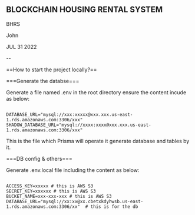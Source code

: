 BLOCKCHAIN HOUSING RENTAL SYSTEM
--------------------------------

BHRS

John

JUL 31 2022

--

==How to start the project locally?==

===Generate the databse===

Generate a file named .env in the root directory ensure the content incude as below:

```shell

DATABASE_URL="mysql://xxx:xxxxx@xxx.xxx.us-east-1.rds.amazonaws.com:3306/xxx"
SHADOW_DATABASE_URL="mysql://xxxx:xxxx@xxx.xxx.us-east-1.rds.amazonaws.com:3306/xxx"

```

This is the file which Prisma will operate it generate database and tables by it.

===DB config & others===

Generate .env.local file including the content as below:

```shell

ACCESS_KEY=xxxxx # this is AWS S3
SECRET_KEY=xxxxxx # this is AWS S3
BUCKET_NAME=xxx-xxx-xxx # this is AWS S3
DATABASE_URL="mysql://xx:xx@xx.cbetxkdyhwsb.us-east-1.rds.amazonaws.com:3306/xx"  # this is for the db 

```
